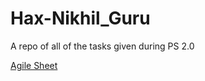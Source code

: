 # Hax-Nikhil_Guru
A repo of all of the tasks given during PS 2.0

[Agile Sheet](https://docs.google.com/spreadsheets/d/17IS2GWF_TxRLZumieESeuzwDCGapmvzBVbe4Yfusrd0/edit#gid=0)

